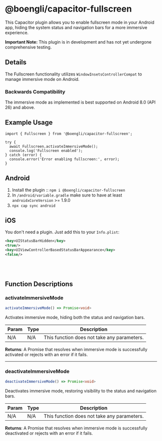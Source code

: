 # @boengli/capacitor-fullscreen

This Capacitor plugin allows you to enable fullscreen mode in your Android app, hiding the system status and navigation bars for a more immersive experience.

**Important Note:**
This plugin is in development and has not yet undergone comprehensive testing.


## Details

The Fullscreen functionality utilizes `WindowInsetsControllerCompat` to manage immersive mode on Android.

### Backwards Compatibility
The immersive mode as implemented is best supported on Android 8.0 (API 26) and above. 

## Example Usage

```
import { Fullscreen } from '@boengli/capacitor-fullscreen';

try {
  await Fullscreen.activateImmersiveMode();
  console.log('Fullscreen enabled');
} catch (error) {
  console.error('Error enabling fullscreen:', error);
}

```

## Android

1. Install the plugin :: `npm i @boengli/capacitor-fullscreen`
2. In `/android/variable.gradle` make sure to have at least `androidxCoreVersion` >=  1.9.0
3. `npx cap sync android`


## iOS

You don't need a plugin. Just add this to your `Info.plist`:

```xml
<key>UIStatusBarHidden</key>
<true/>
<key>UIViewControllerBasedStatusBarAppearance</key>
<false/>
```

<br><br>

## Function Descriptions

### activateImmersiveMode

```typescript
activateImmersiveMode() => Promise<void>
```

Activates immersive mode, hiding both the status and navigation bars.

| Param | Type   | Description |
|-------|--------|-------------|
| N/A   | N/A    | This function does not take any parameters. |

**Returns**: A Promise that resolves when immersive mode is successfully activated or rejects with an error if it fails.

---

### deactivateImmersiveMode

```typescript
deactivateImmersiveMode() => Promise<void>
```

Deactivates immersive mode, restoring visibility to the status and navigation bars.

| Param | Type   | Description |
|-------|--------|-------------|
| N/A   | N/A    | This function does not take any parameters. |

**Returns**: A Promise that resolves when immersive mode is successfully deactivated or rejects with an error if it fails.
